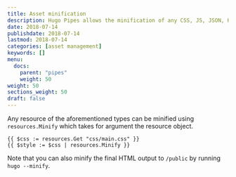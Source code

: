```yaml
---
title: Asset minification
description: Hugo Pipes allows the minification of any CSS, JS, JSON, HTML, SVG or XML resource.
date: 2018-07-14
publishdate: 2018-07-14
lastmod: 2018-07-14
categories: [asset management]
keywords: []
menu:
  docs:
    parent: "pipes"
    weight: 50
weight: 50
sections_weight: 50
draft: false
---
```



Any resource of the aforementioned types can be minified using `resources.Minify` which takes for argument the resource object.


```go-html-template
{{ $css := resources.Get "css/main.css" }}
{{ $style := $css | resources.Minify }}
```

Note that you can also minify the final HTML output to `/public` by running `hugo --minify`.
